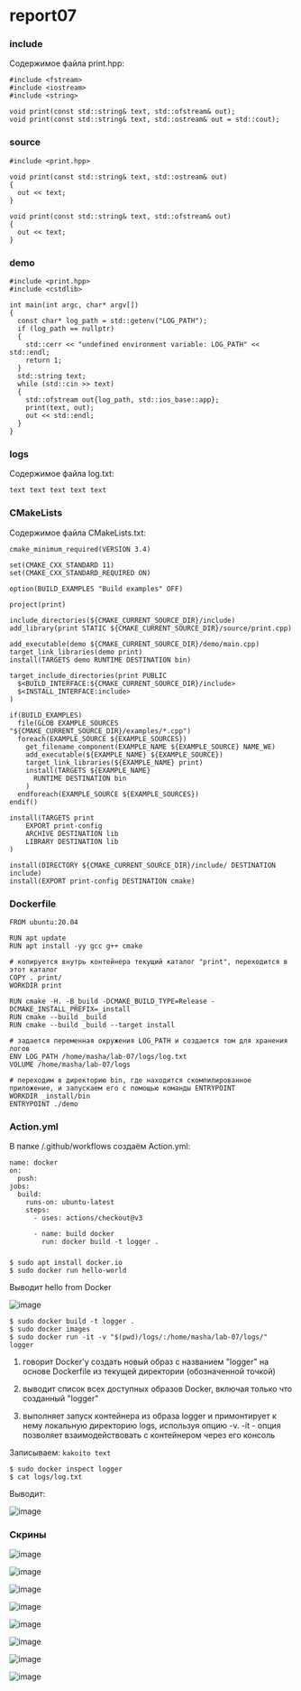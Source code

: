 # report07

### include

Содержимое файла print.hpp:

```
#include <fstream>
#include <iostream>
#include <string>

void print(const std::string& text, std::ofstream& out);
void print(const std::string& text, std::ostream& out = std::cout);
```

### source

```
#include <print.hpp>

void print(const std::string& text, std::ostream& out)
{
  out << text;
}

void print(const std::string& text, std::ofstream& out)
{
  out << text;
}
```

### demo

```
#include <print.hpp>
#include <cstdlib>

int main(int argc, char* argv[])
{
  const char* log_path = std::getenv("LOG_PATH");
  if (log_path == nullptr)
  {
    std::cerr << "undefined environment variable: LOG_PATH" << std::endl;
    return 1;
  }
  std::string text;
  while (std::cin >> text)
  {
    std::ofstream out{log_path, std::ios_base::app};
    print(text, out);
    out << std::endl;
  }
}
```

### logs

Содержимое файла log.txt:

```
text text text text text
```

### CMakeLists

Содержимое файла CMakeLists.txt:

```
cmake_minimum_required(VERSION 3.4)

set(CMAKE_CXX_STANDARD 11)
set(CMAKE_CXX_STANDARD_REQUIRED ON)

option(BUILD_EXAMPLES "Build examples" OFF)

project(print)

include_directories(${CMAKE_CURRENT_SOURCE_DIR}/include)
add_library(print STATIC ${CMAKE_CURRENT_SOURCE_DIR}/source/print.cpp)

add_executable(demo ${CMAKE_CURRENT_SOURCE_DIR}/demo/main.cpp)
target_link_libraries(demo print) 
install(TARGETS demo RUNTIME DESTINATION bin)

target_include_directories(print PUBLIC
  $<BUILD_INTERFACE:${CMAKE_CURRENT_SOURCE_DIR}/include>
  $<INSTALL_INTERFACE:include>
)

if(BUILD_EXAMPLES)
  file(GLOB EXAMPLE_SOURCES "${CMAKE_CURRENT_SOURCE_DIR}/examples/*.cpp")
  foreach(EXAMPLE_SOURCE ${EXAMPLE_SOURCES})
    get_filename_component(EXAMPLE_NAME ${EXAMPLE_SOURCE} NAME_WE)
    add_executable(${EXAMPLE_NAME} ${EXAMPLE_SOURCE})
    target_link_libraries(${EXAMPLE_NAME} print)
    install(TARGETS ${EXAMPLE_NAME}
      RUNTIME DESTINATION bin
    )
  endforeach(EXAMPLE_SOURCE ${EXAMPLE_SOURCES})
endif()

install(TARGETS print
    EXPORT print-config
    ARCHIVE DESTINATION lib
    LIBRARY DESTINATION lib
)

install(DIRECTORY ${CMAKE_CURRENT_SOURCE_DIR}/include/ DESTINATION include)
install(EXPORT print-config DESTINATION cmake)
```

### Dockerfile

```
FROM ubuntu:20.04

RUN apt update
RUN apt install -yy gcc g++ cmake

# копируется внутрь контейнера текущий каталог "print", переходится в этот каталог
COPY . print/
WORKDIR print

RUN cmake -H. -B_build -DCMAKE_BUILD_TYPE=Release -DCMAKE_INSTALL_PREFIX=_install
RUN cmake --build _build
RUN cmake --build _build --target install

# задается переменная окружения LOG_PATH и создается том для хранения логов
ENV LOG_PATH /home/masha/lab-07/logs/log.txt
VOLUME /home/masha/lab-07/logs

# переходим в директорию bin, где находится скомпилированное приложение, и запускаем его с помощью команды ENTRYPOINT
WORKDIR _install/bin
ENTRYPOINT ./demo
```

### Action.yml

В папке /.github/workflows создаём Action.yml:

```
name: docker
on:
  push:
jobs:
  build:
    runs-on: ubuntu-latest
    steps:
      - uses: actions/checkout@v3

      - name: build docker
        run: docker build -t logger .
```

###

```
$ sudo apt install docker.io
$ sudo docker run hello-world
```

Выводит hello from Docker

![image](https://user-images.githubusercontent.com/125077130/234305009-847feae1-b269-405e-a1ec-7045ec48046d.png)

```
$ sudo docker build -t logger .
$ sudo docker images
$ sudo docker run -it -v "$(pwd)/logs/:/home/masha/lab-07/logs/" logger
```

1. говорит Docker'у создать новый образ с названием "logger" на основе Dockerfile из текущей директории (обозначенной точкой)

2. выводит список всех доступных образов Docker, включая только что созданный "logger"

3. выполняет запуск контейнера из образа logger и примонтирует к нему локальную директорию logs, используя опцию -v. -it - опция позволяет взаимодействовать с контейнером через его консоль

Записываем: ```kakoito text```

```
$ sudo docker inspect logger
$ cat logs/log.txt
```

Выводит:

![image](https://user-images.githubusercontent.com/125077130/234306201-ced6bde7-3bbd-44ce-a97e-83d257a6b870.png)



### Скрины

![image](https://user-images.githubusercontent.com/125077130/234297825-164128bd-2748-4055-80f8-ccd60746e3ac.png)


![image](https://user-images.githubusercontent.com/125077130/234297938-8c07cd35-318e-4d07-9541-9b1c19ce6a72.png)


![image](https://user-images.githubusercontent.com/125077130/234297992-c0f3d114-d0a5-4bc9-bcc6-244fe6c685a1.png)


![image](https://user-images.githubusercontent.com/125077130/234298048-8939774b-60db-4e55-896f-0bae315875ea.png)


![image](https://user-images.githubusercontent.com/125077130/234298100-1e0375a5-eb08-4a97-a2b9-6f5eaabc83a2.png)


![image](https://user-images.githubusercontent.com/125077130/234298143-2a2a8a4f-badb-45f4-9283-fa878c243f41.png)


![image](https://user-images.githubusercontent.com/125077130/234298306-9274ac25-9df0-453e-8c81-f3a52b10ef4a.png)


![image](https://user-images.githubusercontent.com/125077130/234298354-b4023801-b1ff-4dc6-9caf-6eb542a484fe.png)

